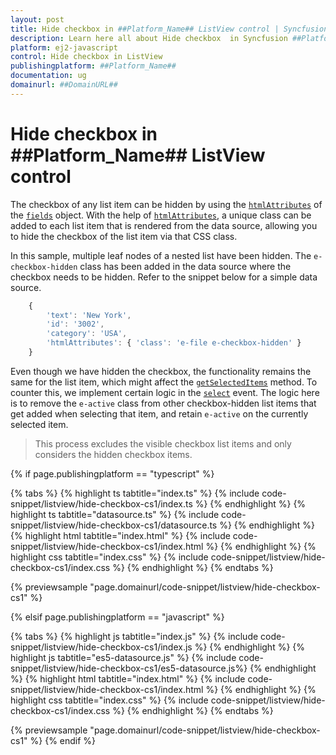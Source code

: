 ```yaml
---
layout: post
title: Hide checkbox in ##Platform_Name## ListView control | Syncfusion
description: Learn here all about Hide checkbox  in Syncfusion ##Platform_Name## ListView control of Syncfusion Essential JS 2 and more.
platform: ej2-javascript
control: Hide checkbox in ListView
publishingplatform: ##Platform_Name##
documentation: ug
domainurl: ##DomainURL##
---
```


# Hide checkbox in ##Platform_Name## ListView control

The checkbox of any list item can be hidden by using the [`htmlAttributes`](../../api/list-view/#htmlattributes) of the [`fields`](../../api/list-view/#fields) object. With the help of [`htmlAttributes`](../../api/list-view/#htmlattributes), a unique class can be added to each list item that is rendered from the data source, allowing you to hide the checkbox of the list item via that CSS class.

In this sample, multiple leaf nodes of a nested list have been hidden. The `e-checkbox-hidden` class has been added in the data source where the checkbox needs to be hidden. Refer to the snippet below for a simple data source.

```ts
    {
        'text': 'New York',
        'id': '3002',
        'category': 'USA',
        'htmlAttributes': { 'class': 'e-file e-checkbox-hidden' }
    }
```

Even though we have hidden the checkbox, the functionality remains the same for the list item, which might affect the [`getSelectedItems`](../../api/list-view/#getselecteditems) method. To counter this, we implement certain logic in the [`select`](../../api/list-view/#select) event. The logic here is to remove the `e-active` class from other checkbox-hidden list items that get added when selecting that item, and retain `e-active` on the currently selected item.

> This process excludes the visible checkbox list items and only considers the hidden checkbox items.

{% if page.publishingplatform == "typescript" %}

{% tabs %}
{% highlight ts tabtitle="index.ts" %}
{% include code-snippet/listview/hide-checkbox-cs1/index.ts %}
{% endhighlight %}
{% highlight ts tabtitle="datasource.ts" %}
{% include code-snippet/listview/hide-checkbox-cs1/datasource.ts %}
{% endhighlight %}
{% highlight html tabtitle="index.html" %}
{% include code-snippet/listview/hide-checkbox-cs1/index.html %}
{% endhighlight %}
{% highlight css tabtitle="index.css" %}
{% include code-snippet/listview/hide-checkbox-cs1/index.css %}
{% endhighlight %}
{% endtabs %}

{% previewsample "page.domainurl/code-snippet/listview/hide-checkbox-cs1" %}

{% elsif page.publishingplatform == "javascript" %}

{% tabs %}
{% highlight js tabtitle="index.js" %}
{% include code-snippet/listview/hide-checkbox-cs1/index.js %}
{% endhighlight %}
{% highlight js tabtitle="es5-datasource.js" %}
{% include code-snippet/listview/hide-checkbox-cs1/es5-datasource.js%}
{% endhighlight %}
{% highlight html tabtitle="index.html" %}
{% include code-snippet/listview/hide-checkbox-cs1/index.html %}
{% endhighlight %}
{% highlight css tabtitle="index.css" %}
{% include code-snippet/listview/hide-checkbox-cs1/index.css %}
{% endhighlight %}
{% endtabs %}

{% previewsample "page.domainurl/code-snippet/listview/hide-checkbox-cs1" %}
{% endif %}